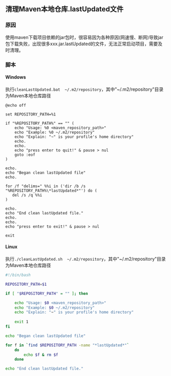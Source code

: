 
## 清理Maven本地仓库.lastUpdated文件



### 原因

 使用maven下载项目依赖的jar包时，很容易因为各种原因(网速慢、断网)导致jar包下载失败，出现很多xxx.jar.lastUpdated的文件，无法正常启动项目，需要及时清理。



### 脚本



#### Windows 

执行`cleanLastUpdated.bat  ~/.m2/repository`，其中"~/.m2/repository"目录为Maven本地仓库路径

```
@echo off

set REPOSITORY_PATH=%1

if "%REPOSITORY_PATH%" == "" (
    echo "Usage: %0 <maven_repository_path>"
    echo "Example: %0 ~/.m2/repository"
    echo "Explain: "~" is your profile's home directory" 
    echo. 
    echo. 
    echo "press enter to quit!" & pause > nul 
    goto :eof
)

echo. 
echo "Began clean lastUpdated file"
echo. 

for /f "delims=" %%i in ('dir /b /s "%REPOSITORY_PATH%\*lastUpdated*"') do (
   del /s /q %%i
)

echo. 
echo "End clean lastUpdated file."
echo. 
echo. 
echo "press enter to exit!" & pause > nul 

exit
```



#### Linux

执行`./cleanLastUpdated.sh  ~/.m2/repository`，其中"~/.m2/repository"目录为Maven本地仓库路径

```bash
#!/bin/bash

REPOSITORY_PATH=$1

if [ "$REPOSITORY_PATH" = "" ]; then

    echo "Usage: $0 <maven_repository_path>"
    echo "Example: $0 ~/.m2/repository"
    echo "Explain: "~" is your profile's home directory"
    
    exit 1
fi

echo "Began clean lastUpdated file"

for f in `find $REPOSITORY_PATH -name "*lastUpdated*"`
    do
        echo $f & rm $f
    done

echo "End clean lastUpdated file."
```

